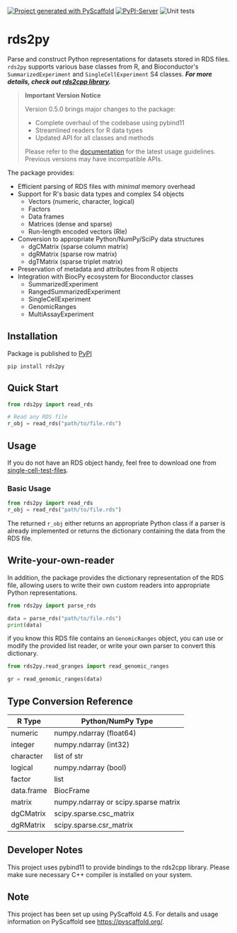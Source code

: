[![Project generated with PyScaffold](https://img.shields.io/badge/-PyScaffold-005CA0?logo=pyscaffold)](https://pyscaffold.org/)
[![PyPI-Server](https://img.shields.io/pypi/v/rds2py.svg)](https://pypi.org/project/rds2py/)
![Unit tests](https://github.com/BiocPy/rds2py/actions/workflows/run-tests.yml/badge.svg)

# rds2py

Parse and construct Python representations for datasets stored in RDS files. `rds2py` supports various base classes from R, and Bioconductor's `SummarizedExperiment` and `SingleCellExperiment` S4 classes. ***For more details, check out [rds2cpp library](https://github.com/LTLA/rds2cpp).***

> **Important Version Notice**
>
> Version 0.5.0 brings major changes to the package:
> - Complete overhaul of the codebase using pybind11
> - Streamlined readers for R data types
> - Updated API for all classes and methods
>
> Please refer to the [documentation](https://biocpy.github.io/rds2py/) for the latest usage guidelines. Previous versions may have incompatible APIs.

The package provides:

- Efficient parsing of RDS files with *minimal* memory overhead
- Support for R's basic data types and complex S4 objects
  - Vectors (numeric, character, logical)
  - Factors
  - Data frames
  - Matrices (dense and sparse)
  - Run-length encoded vectors (Rle)
- Conversion to appropriate Python/NumPy/SciPy data structures
  - dgCMatrix (sparse column matrix)
  - dgRMatrix (sparse row matrix)
  - dgTMatrix (sparse triplet matrix)
- Preservation of metadata and attributes from R objects
- Integration with BiocPy ecosystem for Bioconductor classes
  - SummarizedExperiment
  - RangedSummarizedExperiment
  - SingleCellExperiment
  - GenomicRanges
  - MultiAssayExperiment

## Installation

Package is published to [PyPI](https://pypi.org/project/rds2py/)

```shell
pip install rds2py
```

## Quick Start

```python
from rds2py import read_rds

# Read any RDS file
r_obj = read_rds("path/to/file.rds")
```

## Usage

If you do not have an RDS object handy, feel free to download one from [single-cell-test-files](https://github.com/jkanche/random-test-files/releases).

### Basic Usage

```python
from rds2py import read_rds
r_obj = read_rds("path/to/file.rds")
```

The returned `r_obj` either returns an appropriate Python class if a parser is already implemented or returns the dictionary containing the data from the RDS file.

## Write-your-own-reader

In addition, the package provides the dictionary representation of the RDS file, allowing users to write their own custom readers into appropriate Python representations.

```python
from rds2py import parse_rds

data = parse_rds("path/to/file.rds")
print(data)
```

if you know this RDS file contains an `GenomicRanges` object, you can use or modify the provided list reader, or write your own parser to convert this dictionary.

```python
from rds2py.read_granges import read_genomic_ranges

gr = read_genomic_ranges(data)
```

## Type Conversion Reference

| R Type | Python/NumPy Type |
|--------|------------------|
| numeric | numpy.ndarray (float64) |
| integer | numpy.ndarray (int32) |
| character | list of str |
| logical | numpy.ndarray (bool) |
| factor | list |
| data.frame | BiocFrame |
| matrix | numpy.ndarray or scipy.sparse matrix |
| dgCMatrix | scipy.sparse.csc_matrix |
| dgRMatrix | scipy.sparse.csr_matrix |

## Developer Notes

This project uses pybind11 to provide bindings to the rds2cpp library. Please make sure necessary C++ compiler is installed on your system.

<!-- pyscaffold-notes -->

## Note

This project has been set up using PyScaffold 4.5. For details and usage
information on PyScaffold see https://pyscaffold.org/.
